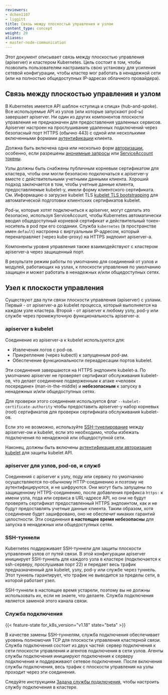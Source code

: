 ```yaml
---
reviewers:
- dchen1107
- liggitt
title: Связь между плоскостью управления и узлом
content_type: concept
weight: 20
aliases:
- master-node-communication
---
```


<!-- overview -->

Этот документ описывает связь между плоскостью управления (apiserver) и кластером Kubernetes. Цель состоит в том, чтобы позволить пользователям настраивать свою установку для усиления сетевой конфигурации, чтобы кластер мог работать в ненадежной сети (или на полностью общедоступных IP-адресах облачного провайдера).



<!-- body -->

## Связь между плоскостью управления и узлом
В Kubernetes имеется API шаблон «ступица и спица» (hub-and-spoke). Все используемые API из узлов (или которые запускают pod-ы) завершает apiserver. Ни один из других компонентов плоскости управления не предназначен для предоставления удаленных сервисов. Apiserver настроен на прослушивание удаленных подключений через безопасный порт HTTPS (обычно 443) с одной или несколькими включенными формами [аутентификации](/docs/reference/access-authn-authz/authentication/) клиента.

Должна быть включена одна или несколько форм [авторизации](/docs/reference/access-authn-authz/authorization/), особенно, если разрешены [анонимные запросы](/docs/reference/access-authn-authz/authentication/#anonymous-requests) или [ServiceAccount токены](/docs/reference/access-authn-authz/authentication/#service-account-tokens).

Узлы должны быть снабжены публичным корневым сертификатом для кластера, чтобы они могли безопасно подключаться к apiserver-у вместе с действительными учетными данными клиента. Хороший подход заключается в том, чтобы учетные данные клиента, предоставляемые kubelet-у, имели форму клиентского сертификата. См. Информацию о загрузке kubelet TLS [kubelet TLS bootstrapping](/docs/reference/command-line-tools-reference/kubelet-tls-bootstrapping/) для автоматической подготовки клиентских сертификатов kubelet.

Pod-ы, которые хотят подключиться к apiserver, могут сделать это безопасно, используя ServiceAccount, чтобы Kubernetes автоматически вводил общедоступный корневой сертификат и действительный токен-носитель в pod при его создании.
Служба `kubernetes` (в пространстве имен `default`) настроена с виртуальным IP-адресом, который перенаправляет (через kube-proxy) на HTTPS эндпоинт apiserver-а.

Компоненты уровня управления также взаимодействуют с кластером apiserver-а через защищенный порт.

В результате режим работы по умолчанию для соединений от узлов и модулей, работающих на узлах, к плоскости управления по умолчанию защищен и может работать в ненадежных и/или общедоступных сетях.

## Узел к плоскости управления

Существуют два пути связи плоскости управления (apiserver) с узлами. Первый - от apiserver-а до kubelet процесса, который выполняется на каждом узле кластера. Второй - от apiserver к любому узлу, pod-у или службе через промежуточную функциональность apiserver-а.

### apiserver в kubelet

Соединение из apiserver-а к kubelet используются для:

* Извлечения логов с pod-ов.
* Прикрепление (через kubectl) к запущенным pod-ам.
* Обеспечение функциональности переадресации портов kubelet.

Эти соединения завершаются на HTTPS эндпоинте kubelet-a. По умолчанию apiserver не проверяет сертификат обслуживания kubelet-ов, что делает соединение подверженным к атаке «человек посередине» (man-in-the-middle) и **небезопасным** к запуску в ненадежных и/или общедоступных сетях.

Для проверки этого соединения используется флаг `--kubelet-certificate-authority` чтобы предоставить apiserver-у набор корневых (root) сертификатов для проверки сертификата обслуживания kubelet-ов.

Если это не возможно, используйте [SSH-тунелирование](#ssh-tunnels) между apiserver-ом и kubelet, если это необходимо, чтобы избежать подключения по ненадежной или общедоступной сети.

Наконец, должны быть включены [аутентификация или авторизация kubelet](/docs/reference/command-line-tools-reference/kubelet-authentication-authorization/) для защиты kubelet API.

### apiserver для узлов, pod-ов, и служб

Соединения с apiserver к узлу, поду или сервису по умолчанию осуществляются по-обычному HTTP-соединению и поэтому не аутентифицируются, и не шифруются. Они могут быть запущены по защищенному HTTPS-соединению, после добавления префикса `https:` к имени узла, пода или сервиса в URL-адресе API, но они не будут проверять сертификат предоставленный HTTPS эндпоинтом, как и не будут предоставлять учетные данные клиента. Таким образом, хотя соединение будет зашифровано, оно не обеспечит никаких гарантий целостности. Эти соединения **в настоящее время небезопасны** для запуска в ненадежных или общедоступных сетях.

### SSH-туннели

Kubernetes поддерживает SSH-туннели для защиты плоскости управления узлов от путей связи. В этой конфигурации apiserver инициирует SSH-туннель для каждого узла в кластере (подключается к ssh-серверу, прослушивая порт 22) и передает весь трафик предназначенный для kubelet, узлу, pod-у или службе через туннель. Этот туннель гарантирует, что трафик не выводится за пределы сети, в которой работает узел.

SSH-туннели в настоящее время устарели, поэтому вы не должны использовать их, если не знаете, что делаете. Служба подключения является заменой этого канала связи.

### Служба подключения

{{< feature-state for_k8s_version="v1.18" state="beta" >}}

В качестве замены SSH-туннелям, служба подключения обеспечивает уровень полномочия TCP для плоскости управления кластерной связи. Служба подключения состоит из двух частей: сервер подключения к сети плоскости управления и агентов подключения в сети узлов. Агенты службы подключения инициируют подключения к серверу подключения и поддерживают сетевое подключение. После включения службы подключения, весь трафик с плоскости управления на узлы проходит через эти соединения.

Следуйте инструкциям [Задача службы подключения,](/docs/tasks/extend-kubernetes/setup-konnectivity/) чтобы настроить службу подключения в кластере.
